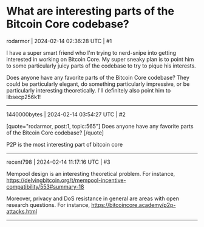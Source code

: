 # What are interesting parts of the Bitcoin Core codebase?

rodarmor | 2024-02-14 02:36:28 UTC | #1

I have a super smart friend who I'm trying to nerd-snipe into getting interested in working on Bitcoin Core. My super sneaky plan is to point him to some particularly juicy parts of the codebase to try to pique his interests.

Does anyone have any favorite parts of the Bitcoin Core codebase? They could be particularly elegant, do something particularly impressive, or be particularly interesting theoretically. I'll definitely also point him to libsecp256k1!

-------------------------

1440000bytes | 2024-02-14 03:54:27 UTC | #2

[quote="rodarmor, post:1, topic:565"]
Does anyone have any favorite parts of the Bitcoin Core codebase?
[/quote]

P2P is the most interesting part of bitcoin core

-------------------------

recent798 | 2024-02-14 11:17:16 UTC | #3

Mempool design is an interesting theoretical problem. For instance, https://delvingbitcoin.org/t/mempool-incentive-compatibility/553#summary-18

Moreover, privacy and DoS resistance in general are areas with open research questions. For instance, https://bitcoincore.academy/p2p-attacks.html

-------------------------

